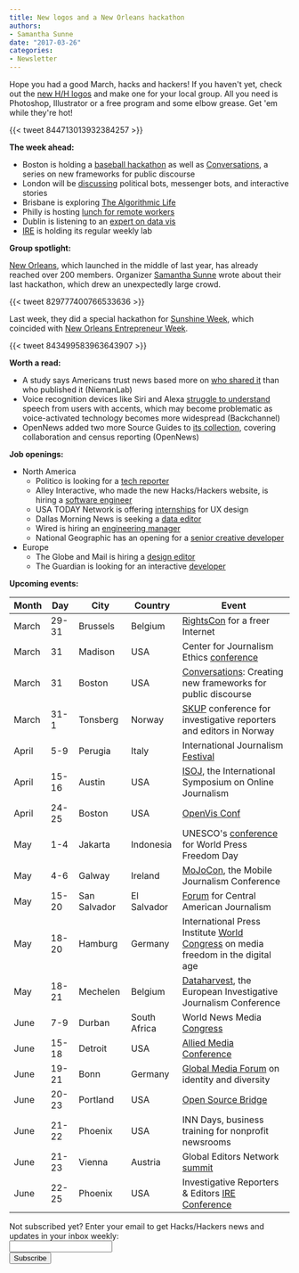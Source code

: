 ```yaml
---
title: New logos and a New Orleans hackathon
authors:
- Samantha Sunne
date: "2017-03-26"
categories:
- Newsletter
---
```


Hope you had a good March, hacks and hackers! If you haven't yet, check out the [new H/H logos](https://hackshackers.com/resources/logos/) and make one for your local group. All you need is Photoshop, Illustrator or a free program and some elbow grease. Get 'em while they're hot!

{{< tweet 844713013932384257 >}}

**The week ahead:**

* Boston is holding a [baseball hackathon](https://www.meetup.com/hackshackersboston/events/238464991/) as well as [Conversations](https://www.meetup.com/hackshackersboston/events/238211056/), a series on new frameworks for public discourse
* London will be [discussing](https://www.eventbrite.co.uk/e/hackshackers-london-march-meetup-tickets-31271258175) political bots, messenger bots, and interactive stories
* Brisbane is exploring [The Algorithmic Life](https://www.meetup.com/Hacks-Hackers-Brisbane/events/238110208/)
* Philly is hosting [lunch for remote workers](https://www.meetup.com/Hacks-Hackers-Philadelphia/events/238270630/)
* Dublin is listening to an [expert on data vis](https://www.meetup.com/hacks-hackers-dublin/events/238461910/)
* [IRE](https://www.meetup.com/hackshackersIRE/) is holding its regular weekly lab

**Group spotlight:**

[New Orleans](https://www.meetup.com/Hacks-Hackers-New-Orleans/), which launched in the middle of last year, has already reached over 200 members. Organizer [Samantha Sunne](https://twitter.com/SamanthaSunne) wrote about their last hackathon, which drew an unexpectedly large crowd.

{{< tweet 829777400766533636 >}}

Last week, they did a special hackathon for [Sunshine Week](http://sunshineweek.rcfp.org/), which coincided with [New Orleans Entrepreneur Week](https://www.noew.org/).

{{< tweet 843499583963643907 >}}

**Worth a read:**

* A study says Americans trust news based more on [who shared it](http://www.niemanlab.org/2017/03/avoiding-articles-from-the-creep-people-trust-news-based-on-who-shared-it-not-on-who-published-it) than who published it (NiemanLab)
* Voice recognition devices like Siri and Alexa [struggle to understand](https://backchannel.com/voice-is-the-next-big-platform-unless-you-have-an-accent-6a787f7e8500#.p2gztit5b) speech from users with accents, which may become problematic as voice-activated technology becomes more widespread (Backchannel)
* OpenNews added two more Source Guides to [its collection](https://source.opennews.org/guides/), covering collaboration and census reporting (OpenNews)

**Job openings:**

* North America
	* Politico is looking for a [tech reporter](http://talkingbiznews.com/biz-news-help-wanted/politico-seeks-technology-reporter/)
	* Alley Interactive, who made the new Hacks/Hackers website, is hiring a [software engineer](http://jobs.alleyinteractive.com/apply/SAPhQlxMFM/Software-Developer)
	* USA TODAY Network is offering [internships](https://850.dayforcehcm.com/CandidatePortal/en-US/gannett/Posting/View/4326) for UX design
	* Dallas Morning News is seeking a [data editor](https://www.journalismjobs.com/1636496-data-and-news-applications-editor-the-dallas-morning-news)
	* Wired is hiring an [engineering manager](https://condenast.avature.net/careers/JobDetail/San-Francisco-California-Engineering-Manager-WIRED/7118)
	* National Geographic has an opening for a [senior creative developer](https://www.foxcareers.com/Search/JobDetail/FNG0005837?organization=National+Geographic+Partners)
* Europe
	* The Globe and Mail is hiring a [design editor](http://www.theglobeandmail.com/work-at-the-globe/#postings)
	* The Guardian is looking for an interactive [developer](https://gnm.taleo.net/careersection/ex/jobdetail.ftl?job=KIN00010K&tz=GMT+00:00&lang=en)

**Upcoming events:**

| Month | Day | City | Country | Event |
| ----- | --- | ---- | ------- | ----- |
March | 29-31 | Brussels | Belgium | [RightsCon](https://www.rightscon.org/) for a freer Internet
March | 31 | Madison | USA | Center for Journalism Ethics [conference](https://ethics.journalism.wisc.edu/conference/2017-conference/)
March | 31 | Boston | USA | [Conversations](http://bit.ly/2lZyLYx): Creating new frameworks for public discourse
March | 31-1 | Tonsberg | Norway | [SKUP](https://skup2017aschedorg.sched.com/) conference for investigative reporters and editors in Norway
April | 5-9 | Perugia | Italy | International Journalism [Festival](http://www.journalismfestival.com/)
April | 15-16 | Austin | USA | [ISOJ](https://online.journalism.utexas.edu/), the International Symposium on Online Journalism
April | 24-25 | Boston | USA | [OpenVis Conf](https://openvisconf.com/)
May | 1-4 | Jakarta | Indonesia | UNESCO's [conference](http://en.unesco.org/wpfd) for World Press Freedom Day
May | 4-6 | Galway | Ireland | [MoJoCon](https://mojocon.rte.ie/), the Mobile Journalism Conference
May | 15-20 | San Salvador | El Salvador | [Forum](http://forocap.elfaro.net/es/2016) for Central American Journalism
May | 18-20 | Hamburg | Germany | International Press Institute [World Congress](https://ipiwoco2017.sched.com/list/descriptions/) on media freedom in the digital age
May | 18-21 | Mechelen | Belgium | [Dataharvest](http://journalismfund.eu/event/eijc-dataharvest-2017-mechelen), the European Investigative Journalism Conference
June | 7-9 | Durban | South Africa | World News Media [Congress](https://events.wan-ifra.org/events/world-news-media-congress-2017)
June | 15-18 | Detroit | USA | [Allied Media Conference](https://www.alliedmedia.org/amc)
June | 19-21 | Bonn | Germany | [Global Media Forum](http://www.dw.com/en/global-media-forum/global-media-forum/s-101219) on identity and diversity
June | 20-23 | Portland | USA | [Open Source Bridge](http://opensourcebridge.org/)
June | 21-22 | Phoenix | USA | INN Days, business training for nonprofit newsrooms
June | 21-23 | Vienna | Austria | Global Editors Network [summit](https://events.bizzabo.com/201051/page/1009031/gen-summit-2017)
June | 22-25 | Phoenix | USA | Investigative Reporters & Editors [IRE Conference](http://www.ire.org/conferences/ire2017/)

<div id="mc_embed_signup"><form id="mc-embedded-subscribe-form" class="validate" action="//hackshackers.us1.list-manage.com/subscribe/post?u=c56f2e53d5ed6ef87f8aaa75c&amp;id=fb2bc6f10b" method="post" name="mc-embedded-subscribe-form" novalidate="" target="_blank">
<div id="mc_embed_signup_scroll">
<div class="mc-field-group"><label for="mce-EMAIL">Not subscribed yet? Enter your email to get Hacks/Hackers news and updates in your inbox weekly:  </label></div>
<div class="mc-field-group"><input id="mce-EMAIL" class="required email" name="EMAIL" type="email" value="" /></div>
<!-- real people should not fill this in and expect good things - do not remove this or risk form bot signups-->
<div style="position: absolute; left: -5000px;"><input tabindex="-1" name="b_c56f2e53d5ed6ef87f8aaa75c_fb2bc6f10b" type="text" value="" /></div>
<div class="clear"><input id="mc-embedded-subscribe" class="button" name="subscribe" type="submit" value="Subscribe" /></div>
</div>
</form></div>
<!--End mc_embed_signup-->

<meta name="twitter:card" content="summary">
<meta name="twitter:image:src" content="https://hackshackers.com/content-images/news/2017/03/Screen-Shot-2017-03-07-at-5.02.54-PM.png">
